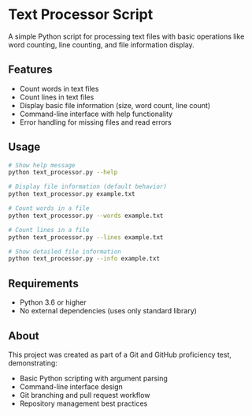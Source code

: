 # Text Processor Script

A simple Python script for processing text files with basic operations like word counting, line counting, and file information display.

## Features

- Count words in text files
- Count lines in text files
- Display basic file information (size, word count, line count)
- Command-line interface with help functionality
- Error handling for missing files and read errors

## Usage

```bash
# Show help message
python text_processor.py --help

# Display file information (default behavior)
python text_processor.py example.txt

# Count words in a file
python text_processor.py --words example.txt

# Count lines in a file
python text_processor.py --lines example.txt

# Show detailed file information
python text_processor.py --info example.txt
```

## Requirements

- Python 3.6 or higher
- No external dependencies (uses only standard library)

## About

This project was created as part of a Git and GitHub proficiency test, demonstrating:
- Basic Python scripting with argument parsing
- Command-line interface design
- Git branching and pull request workflow
- Repository management best practices

